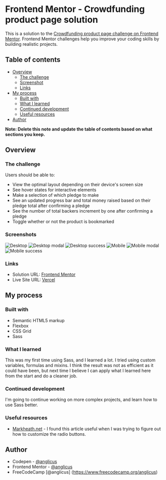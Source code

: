 # Frontend Mentor - Crowdfunding product page solution

This is a solution to the [Crowdfunding product page challenge on Frontend Mentor](https://www.frontendmentor.io/challenges/crowdfunding-product-page-7uvcZe7ZR). Frontend Mentor challenges help you improve your coding skills by building realistic projects. 

## Table of contents

- [Overview](#overview)
  - [The challenge](#the-challenge)
  - [Screenshot](#screenshot)
  - [Links](#links)
- [My process](#my-process)
  - [Built with](#built-with)
  - [What I learned](#what-i-learned)
  - [Continued development](#continued-development)
  - [Useful resources](#useful-resources)
- [Author](#author)

**Note: Delete this note and update the table of contents based on what sections you keep.**

## Overview

### The challenge

Users should be able to:

- View the optimal layout depending on their device's screen size
- See hover states for interactive elements
- Make a selection of which pledge to make
- See an updated progress bar and total money raised based on their pledge total after confirming a pledge
- See the number of total backers increment by one after confirming a pledge
- Toggle whether or not the product is bookmarked

### Screenshots

![Desktop](./screenshot-desktop-01.png)
![Desktop modal](./screenshot-desktop-02.png)
![Desktop success](./screenshot-desktop-03.png)
![Mobile](./screenshot-mobile-01.png)
![Mobile modal](./screenshot-mobile-02.png)
![Mobile success](./screenshot-mobile-03.png)


### Links

- Solution URL: [Frontend Mentor](https://www.frontendmentor.io/solutions/flexbox-grid-sass-riNc5x7yW)
- Live Site URL: [Vercel](https://fem-crowdfunding-product-page.vercel.app/)

## My process

### Built with

- Semantic HTML5 markup
- Flexbox
- CSS Grid
- Sass


### What I learned

This was my first time using Sass, and I learned a lot. I tried using custom variables, formulas and mixins. I think the result was not as efficient as it could have been, but next time I believe I can apply what I learned here from the start and do a cleaner job.

### Continued development

I'm going to continue working on more complex projects, and learn how to use Sass better.

### Useful resources


- [Markheath.net](https://www.markheath.net/post/customize-radio-button-css) - I found this article useful when I was trying to figure out how to customize the radio buttons.


## Author

- Codepen - [@anglicus](https://codepen.io/anglicus)
- Frontend Mentor - [@anglicus](https://www.frontendmentor.io/profile/anglicus)
- FreeCodeCamp [@anglicus] (https://www.freecodecamp.org/anglicus)